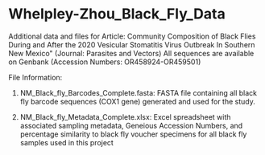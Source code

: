 # Whelpley-Zhou_Black_Fly_Data
Additional data and files for Article: Community Composition of Black Flies During and After the 2020 Vesicular Stomatitis Virus Outbreak In Southern New Mexico" (Journal: Parasites and Vectors)
All sequences are available on Genbank (Accession Numbers: OR458924-OR459501)

File Information: 

1) NM_Black_fly_Barcodes_Complete.fasta: FASTA file containing all black fly barcode sequences (COX1 gene) generated and used for the study.

2) NM_Black_fly_Metadata_Complete.xlsx: Excel spreadsheet with associated sampling metadata, Geneious Accession Numbers, and percentage similarity to black fly voucher specimens for all black fly samples used in this project 
